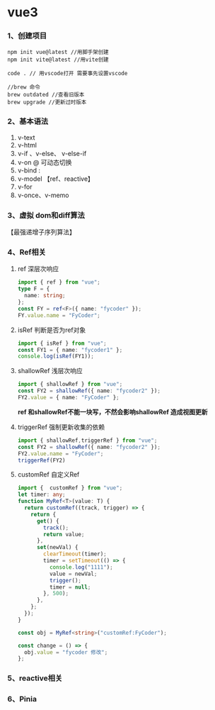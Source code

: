 # vue3

### 1、创建项目

```
npm init vue@latest //用脚手架创建
npm init vite@latest //用vite创建

code . // 用vscode打开 需要事先设置vscode

//brew 命令
brew outdated //查看旧版本
brew upgrade //更新过时版本

```

### 2、基本语法

1. v-text
2. v-html
3. v-if 、v-else、 v-else-if
4. v-on @ 可动态切换
5. v-bind :
6. v-model 【ref、reactive】
7. v-for
8. v-once、v-memo

### 3、虚拟 dom和diff算法 

【最强递增子序列算法】

### 4、Ref相关

1. ref 深层次响应

   ```typescript
   import { ref } from "vue";
   type F = {
     name: string;
   };
   const FY = ref<F>({ name: "fycoder" });
   FY.value.name = "FyCoder";
   ```

2. isRef 判断是否为ref对象

   ```typescript
   import { isRef } from "vue";
   const FY1 = { name: "fycoder1" };
   console.log(isRef(FY1));
   ```

3. shallowRef 浅层次响应 

   ```typescript
   import { shallowRef } from "vue";
   const FY2 = shallowRef({ name: "fycoder2" });
   FY2.value = { name: "FyCoder" };
   ```

   **ref 和shallowRef不能一块写，不然会影响shallowRef 造成视图更新**

4. triggerRef 强制更新收集的依赖

   ```typescript
   import { shallowRef,triggerRef } from "vue";
   const FY2 = shallowRef({ name: "fycoder2" });
   FY2.value.name = "FyCoder";
   triggerRef(FY2)
   ```

5. customRef 自定义Ref

   ```typescript
   import {  customRef } from "vue";
   let timer: any;
   function MyRef<T>(value: T) {
     return customRef((track, trigger) => {
       return {
         get() {
           track();
           return value;
         },
         set(newVal) {
           clearTimeout(timer);
           timer = setTimeout(() => {
             console.log("1111");
             value = newVal;
             trigger();
             timer = null;
           }, 500);
         },
       };
     });
   }
   
   const obj = MyRef<string>("customRef:FyCoder");
   
   const change = () => {
     obj.value = "fycoder 修改";
   };
   ```

### 5、reactive相关



### 6、Pinia



